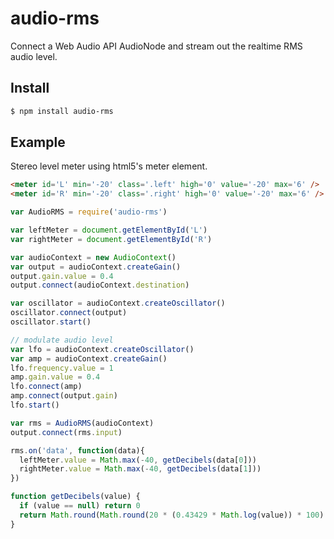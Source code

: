 audio-rms
===

Connect a Web Audio API AudioNode and stream out the realtime RMS audio level.

## Install

```bash
$ npm install audio-rms
```

## Example

Stereo level meter using html5's meter element.

```html
<meter id='L' min='-20' class='.left' high='0' value='-20' max='6' />
<meter id='R' min='-20' class='.right' high='0' value='-20' max='6' />
```

```js
var AudioRMS = require('audio-rms')

var leftMeter = document.getElementById('L')
var rightMeter = document.getElementById('R')

var audioContext = new AudioContext()
var output = audioContext.createGain()
output.gain.value = 0.4
output.connect(audioContext.destination)

var oscillator = audioContext.createOscillator()
oscillator.connect(output)
oscillator.start()

// modulate audio level
var lfo = audioContext.createOscillator()
var amp = audioContext.createGain()
lfo.frequency.value = 1
amp.gain.value = 0.4
lfo.connect(amp)
amp.connect(output.gain)
lfo.start()

var rms = AudioRMS(audioContext)
output.connect(rms.input)

rms.on('data', function(data){
  leftMeter.value = Math.max(-40, getDecibels(data[0]))
  rightMeter.value = Math.max(-40, getDecibels(data[1]))
})

function getDecibels(value) {
  if (value == null) return 0
  return Math.round(Math.round(20 * (0.43429 * Math.log(value)) * 100) / 100 * 100) / 100
}
```